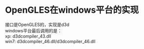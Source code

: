 # OpenGLES在windows平台的实现

接口是OpenGLES的，实现是d3d   
windows平台最后调用的是：    
xp:   d3dcompiler_43.dll    
win7: d3dcompiler_46.dll/d3dcompiler_46.dll
